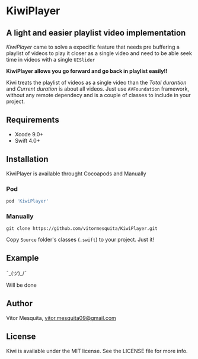 <!--<img align="center" src="https://github.com/vitormesquita/KiwiPlayer/blob/master/Assets/kiwiplayer.png">-->

# KiwiPlayer

## A light and easier playlist video implementation 

*KiwiPlayer* came to solve a expecific feature that needs pre buffering a playlist of videos to play it closer as a single video and need to be able seek time in videos with a single `UISlider`

**KiwiPlayer allows you go forward and go back in playlist easily!!**

Kiwi treats the playlist of videos as a single video than the *Total durantion* and *Current duration* is about all videos. Just use `AVFoundation` framework, without any remote dependecy and is a couple of classes to include in your project.

## Requirements 

- Xcode 9.0+
- Swift 4.0+

## Installation

KiwiPlayer is available throught Cocoapods and Manually

### Pod 

```ruby
pod 'KiwiPlayer'
```

### Manually

```
git clone https://github.com/vitormesquita/KiwiPlayer.git
```

Copy `Source` folder's classes (`.swift`) to your project. Just it!

## Example

¯\_(ツ)_/¯

Will be done

## Author

Vitor Mesquita, vitor.mesquita09@gmail.com

## License

Kiwi is available under the MIT license. See the LICENSE file for more info.




